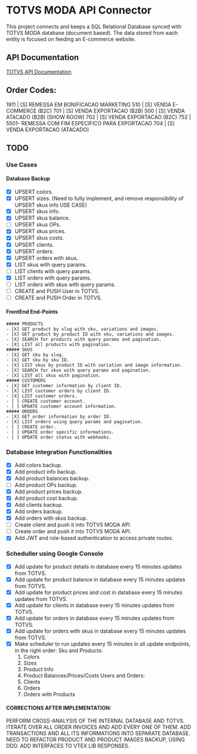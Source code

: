 # TOTVS MODA API Connector

This project connects and keeps a SQL Relational Database synced with TOTVS MODA database (document based). The data stored from each entity is focused on feeding an E-commerce website.

## API Documentation

[TOTVS API Documentation](https://tdn.totvs.com.br/pages/releaseview.action?pageId=532385018)

## Order Codes:
 1911           | [S] REMESSA EM BONIFICACAO MARKETING
 510            | [S] VENDA E-COMMERCE (B2C)
 701            | [S] VENDA EXPORTACAO (B2B)
 500            | [S] VENDA ATACADO (B2B) (SHOW ROOW)
 702            | [S] VENDA EXPORTACAO (B2C)
 752            | 5501- REMESSA COM FIM ESPECIFICO PARA EXPORTACAO
 704            | [S] VENDA EXPORTACAO (ATACADO)

## TODO

### Use Cases
  #### Database Backup 
  - [X] UPSERT colors.
  - [X] UPSERT sizes. (Need to fully implement, and remove responsibility of UPSERT skus info USE CASE)
  - [X] UPSERT skus info.
  - [X] UPSERT skus balance.
  - [ ] UPSERT skus OPs.
  - [X] UPSERT skus prices.
  - [X] UPSERT skus costs.
  - [X] UPSERT clients.
  - [X] UPSERT orders.
  - [X] UPSERT orders with skus.
  - [X] LIST skus with query params.
  - [ ] LIST clients with query params.
  - [X] LIST orders with query params.
  - [ ] LIST orders with skus with query params.
  - [ ] CREATE and PUSH User in TOTVS.
  - [ ] CREATE and PUSH Order in TOTVS.

  #### FrontEnd End-Points 
    ##### PRODUCTS
    - [X] GET product by slug with sku, variations and images.
    - [X] GET product by product ID with sku, variations and images.
    - [X] SEARCH for products with query params and pagination.
    - [X] LIST all products with pagination.
    ##### SKUS
    - [X] GET sku by slug.
    - [X] GET sku by sku ID.
    - [X] LIST skus by product ID with variation and image information.
    - [X] SEARCH for skus with query params and pagination.
    - [X] LIST all skus with pagination.
    ##### CUSTOMERS
    - [X] GET customer information by client ID.
    - [X] LIST customer orders by client ID.
    - [X] LIST customer orders.
    - [ ] CREATE customer account.
    - [ ] UPDATE customer account information.
    ##### ORDERS
    - [X] GET order information by order ID.
    - [X] LIST orders using query params and pagination.
    - [ ] CREATE order.
    - [ ] UPDATE order specific informations.
    - [ ] UPDATE order status with webhooks.


### Database Integration Functionalities
- [X] Add colors backup.
- [X] Add product info backup.
- [X] Add product balances backup.
- [ ] Add product OPs backup.
- [X] Add product prices backup.
- [X] Add product cost backup.
- [X] Add clients backup.
- [X] Add orders backup.
- [X] Add orders with skus backup.
- [ ] Create client and push it into TOTVS MODA API.
- [ ] Create order and push it into TOTVS MODA API.
- [X] Add JWT and role-based authentication to access private routes.

### Scheduller using Google Console
- [X] Add update for product details in database every 15 minutes updates from TOTVS.
- [X] Add update for product balance in database every 15 minutes updates from TOTVS.
- [X] Add update for product prices and cost in database every 15 minutes updates from TOTVS.
- [X] Add update for clients in database every 15 minutes updates from TOTVS.
- [X] Add update for orders in database every 15 minutes updates from TOTVS.
- [X] Add update for orders with skus in database every 15 minutes updates from TOTVS.
- [X] Make scheduler to run updates every 15 minutes in all update endpoints, in the right order:
  Sku and Products:
  1. Colors
  2. Sizes
  3. Product Info
  4. Product Balances/Prices/Costs
  Users and Orders:
  1. Clients
  2. Orders
  3. Orders with Products

#### CORRECTIONS AFTER IMPLEMENTATION:
PERFORM CROSS-ANALYSIS OF THE INTERNAL DATABASE AND TOTVS.
ITERATE OVER ALL ORDER INVOICES AND ADD EVERY ONE OF THEM.
ADD TRANSACTIONS AND ALL ITS INFORMATIONS INTO SEPARATE DATABASE.
NEED TO REFACTOR PRODUCT AND PRODUCT IMAGES BACKUP, USING DDD.
ADD INTERFACES TO VTEX LIB RESPONSES.

